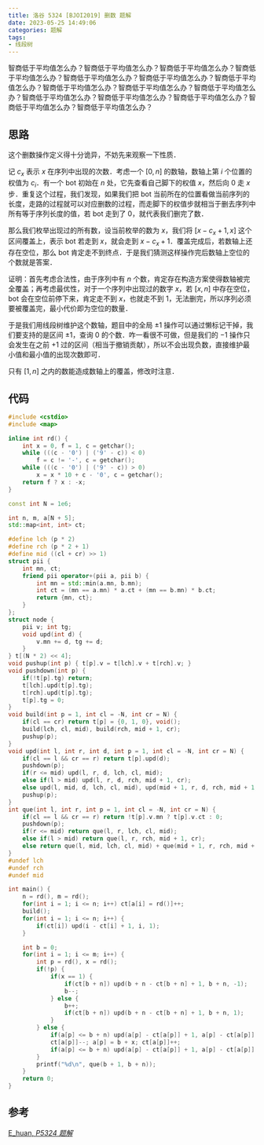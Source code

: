 ```yaml
---
title: 洛谷 5324 [BJOI2019] 删数 题解
date: 2023-05-25 14:49:06
categories: 题解
tags:
- 线段树
---
```


智商低于平均值怎么办？智商低于平均值怎么办？智商低于平均值怎么办？智商低于平均值怎么办？智商低于平均值怎么办？智商低于平均值怎么办？智商低于平均值怎么办？智商低于平均值怎么办？智商低于平均值怎么办？智商低于平均值怎么办？智商低于平均值怎么办？智商低于平均值怎么办？智商低于平均值怎么办？智商低于平均值怎么办？智商低于平均值怎么办？

<!-- more -->

## 思路

这个删数操作定义得十分诡异，不妨先来观察一下性质．

记 $c_x$ 表示 $x$ 在序列中出现的次数．考虑一个 $[0, n]$ 的数轴，数轴上第 $i$ 个位置的权值为 $c_i$．有一个 bot 初始在 $n$ 处，它先查看自己脚下的权值 $x$，然后向 $0$ 走 $x$ 步．重复这个过程，我们发现，如果我们把 bot 当前所在的位置看做当前序列的长度，走路的过程就可以对应删数的过程，而走脚下的权值步就相当于删去序列中所有等于序列长度的值，若 bot 走到了 $0$，就代表我们删完了数．

那么我们枚举出现过的所有数，设当前枚举的数为 $x$，我们将 $[x - c_x + 1, x]$ 这个区间覆盖上，表示 bot 若走到 $x$，就会走到 $x - c_x + 1$．覆盖完成后，若数轴上还存在空位，那么 bot 肯定走不到终点．于是我们猜测这样操作完后数轴上空位的个数就是答案．

证明：首先考虑合法性，由于序列中有 $n$ 个数，肯定存在构造方案使得数轴被完全覆盖；再考虑最优性，对于一个序列中出现过的数字 $x$，若 $[x, n]$ 中存在空位，bot 会在空位前停下来，肯定走不到 $x$，也就走不到 $1$，无法删完，所以序列必须要被覆盖完，最小代价即为空位的数量．

于是我们用线段树维护这个数轴，题目中的全局 $\pm 1$ 操作可以通过懒标记干掉，我们要支持的是区间 $\pm 1$，查询 $0$ 的个数．咋一看很不可做，但是我们的 $-1$ 操作只会发生在之前 $+1$ 过的区间（相当于撤销贡献），所以不会出现负数，直接维护最小值和最小值的出现次数即可．

只有 $[1, n]$ 之内的数能造成数轴上的覆盖，修改时注意．

## 代码

```cpp
#include <cstdio>
#include <map>

inline int rd() {
	int x = 0, f = 1, c = getchar();
	while (((c - '0') | ('9' - c)) < 0)
		f = c != '-', c = getchar();
	while (((c - '0') | ('9' - c)) > 0)
		x = x * 10 + c - '0', c = getchar();
	return f ? x : -x;
}

const int N = 1e6;

int n, m, a[N + 5];
std::map<int, int> ct;

#define lch (p * 2)
#define rch (p * 2 + 1)
#define mid ((cl + cr) >> 1)
struct pii {
	int mn, ct;
	friend pii operator+(pii a, pii b) {
		int mn = std::min(a.mn, b.mn);
		int ct = (mn == a.mn) * a.ct + (mn == b.mn) * b.ct;
		return {mn, ct};
	}
};
struct node {
	pii v; int tg;
	void upd(int d) {
		v.mn += d, tg += d;
	}
} t[(N * 2) << 4];
void pushup(int p) { t[p].v = t[lch].v + t[rch].v; }
void pushdown(int p) {
	if(!t[p].tg) return;
	t[lch].upd(t[p].tg);
	t[rch].upd(t[p].tg);
	t[p].tg = 0;
}
void build(int p = 1, int cl = -N, int cr = N) {
	if(cl == cr) return t[p] = {0, 1, 0}, void();
	build(lch, cl, mid), build(rch, mid + 1, cr);
	pushup(p);
}
void upd(int l, int r, int d, int p = 1, int cl = -N, int cr = N) {
	if(cl == l && cr == r) return t[p].upd(d);
	pushdown(p);
	if(r <= mid) upd(l, r, d, lch, cl, mid);
	else if(l > mid) upd(l, r, d, rch, mid + 1, cr);
	else upd(l, mid, d, lch, cl, mid), upd(mid + 1, r, d, rch, mid + 1, cr);
	pushup(p);
}
int que(int l, int r, int p = 1, int cl = -N, int cr = N) {
	if(cl == l && cr == r) return !t[p].v.mn ? t[p].v.ct : 0;
	pushdown(p);
	if(r <= mid) return que(l, r, lch, cl, mid);
	else if(l > mid) return que(l, r, rch, mid + 1, cr);
	else return que(l, mid, lch, cl, mid) + que(mid + 1, r, rch, mid + 1, cr);
}
#undef lch
#undef rch
#undef mid

int main() {
	n = rd(), m = rd();
	for(int i = 1; i <= n; i++) ct[a[i] = rd()]++;
	build();
	for(int i = 1; i <= n; i++) {
		if(ct[i]) upd(i - ct[i] + 1, i, 1);
	}

	int b = 0;
	for(int i = 1; i <= m; i++) {
		int p = rd(), x = rd();
		if(!p) {
			if(x == 1) {
				if(ct[b + n]) upd(b + n - ct[b + n] + 1, b + n, -1);
				b--;
			} else {
				b++;
				if(ct[b + n]) upd(b + n - ct[b + n] + 1, b + n, 1);
			}
		} else {
			if(a[p] <= b + n) upd(a[p] - ct[a[p]] + 1, a[p] - ct[a[p]] + 1, -1);
			ct[a[p]]--; a[p] = b + x; ct[a[p]]++;
			if(a[p] <= b + n) upd(a[p] - ct[a[p]] + 1, a[p] - ct[a[p]] + 1, 1);
		}
		printf("%d\n", que(b + 1, b + n));
	}
	return 0;
}
```

## 参考
[E_huan, _P5324 题解_](https://www.luogu.com.cn/blog/Ehuan/p5324-ti-xie)
